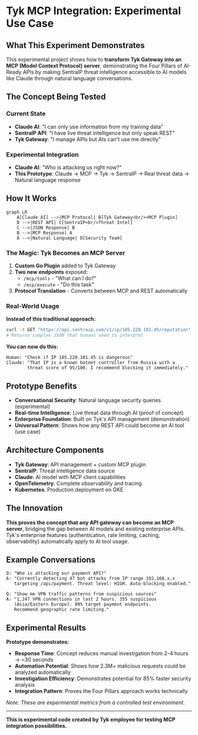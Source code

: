 # Tyk MCP Integration: Experimental Use Case

## What This Experiment Demonstrates

This experimental project shows how to **transform Tyk Gateway into an MCP (Model Context Protocol) server**, demonstrating the Four Pillars of AI-Ready APIs by making SentraIP threat intelligence accessible to AI models like Claude through natural language conversations.

## The Concept Being Tested

### Current State
- **Claude AI**: "I can only use information from my training data"
- **SentraIP API**: "I have live threat intelligence but only speak REST"
- **Tyk Gateway**: "I manage APIs but AIs can't use me directly"

### Experimental Integration  
- **Claude AI**: "Who is attacking us right now?"
- **This Prototype**: Claude → MCP → Tyk → SentraIP → Real threat data → Natural language response

## How It Works

```mermaid
graph LR
    A[Claude AI] -->|MCP Protocol| B[Tyk Gateway<br/>+MCP Plugin]
    B -->|REST API| C[SentraIP<br/>Threat Intel]
    C -->|JSON Response| B
    B -->|MCP Response| A
    A -->|Natural Language| D[Security Team]
```

### The Magic: Tyk Becomes an MCP Server

1. **Custom Go Plugin** added to Tyk Gateway
2. **Two new endpoints** exposed:
   - `/mcp/tools` - "What can I do?"
   - `/mcp/execute` - "Do this task"
3. **Protocol Translation** - Converts between MCP and REST automatically

### Real-World Usage

**Instead of this traditional approach:**
```bash
curl -X GET "https://api.sentraip.com/v1/ip/185.220.101.45/reputation"
# Returns complex JSON that humans need to interpret
```

**You can now do this:**
```
Human: "Check if IP 185.220.101.45 is dangerous"
Claude: "That IP is a known botnet controller from Russia with a 
        threat score of 95/100. I recommend blocking it immediately."
```

## Prototype Benefits

- **Conversational Security**: Natural language security queries (experimental)
- **Real-time Intelligence**: Live threat data through AI (proof of concept)
- **Enterprise Foundation**: Built on Tyk's API management (demonstration)
- **Universal Pattern**: Shows how any REST API could become an AI tool (use case)

## Architecture Components

- **Tyk Gateway**: API management + custom MCP plugin
- **SentraIP**: Threat intelligence data source  
- **Claude**: AI model with MCP client capabilities
- **OpenTelemetry**: Complete observability and tracing
- **Kubernetes**: Production deployment on GKE

## The Innovation

**This proves the concept that any API gateway can become an MCP server**, bridging the gap between AI models and existing enterprise APIs. Tyk's enterprise features (authentication, rate limiting, caching, observability) automatically apply to AI tool usage.

## Example Conversations

```
Q: "Who is attacking our payment API?"
A: "Currently detecting 47 bot attacks from IP range 192.168.x.x 
   targeting /api/payment. Threat level: HIGH. Auto-blocking enabled."

Q: "Show me VPN traffic patterns from suspicious sources"  
A: "1,247 VPN connections in last 2 hours. 355 suspicious 
   (Asia/Eastern Europe). 89% target payment endpoints. 
   Recommend geographic rate limiting."
```

## Experimental Results

**Prototype demonstrates:**
- **Response Time**: Concept reduces manual investigation from 2-4 hours → ~30 seconds
- **Automation Potential**: Shows how 2.3M+ malicious requests could be analyzed automatically
- **Investigation Efficiency**: Demonstrates potential for 85% faster security analysis
- **Integration Pattern**: Proves the Four Pillars approach works technically

*Note: These are experimental metrics from a controlled test environment.*

---

**This is experimental code created by Tyk employee for testing MCP integration possibilities.**
